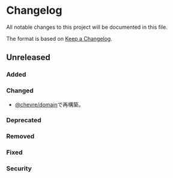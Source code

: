 # Changelog

All notable changes to this project will be documented in this file.

The format is based on [Keep a Changelog](http://keepachangelog.com/).

## Unreleased

### Added

### Changed

- [@chevre/domain](https://www.npmjs.com/package/@chevre/domain)で再構築。

### Deprecated

### Removed

### Fixed

### Security
